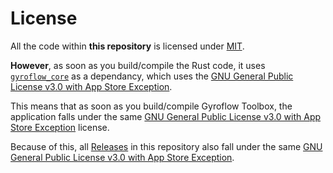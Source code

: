 # License

All the code within **this repository** is licensed under [MIT](LICENSE.md).

**However**, as soon as you build/compile the Rust code, it uses [`gyroflow_core`](https://github.com/gyroflow/gyroflow/tree/master/src/core) as a dependancy, which uses the [GNU General Public License v3.0 with App Store Exception](https://github.com/gyroflow/gyroflow/blob/master/LICENSE).

This means that as soon as you build/compile Gyroflow Toolbox, the application falls under the same [GNU General Public License v3.0 with App Store Exception](https://github.com/gyroflow/gyroflow/blob/master/LICENSE) license.

Because of this, all [Releases](https://github.com/latenitefilms/GyroflowToolbox/releases) in this repository also fall under the same [GNU General Public License v3.0 with App Store Exception](https://github.com/gyroflow/gyroflow/blob/master/LICENSE).
